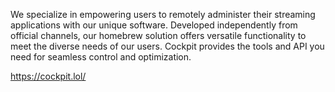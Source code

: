 We specialize in empowering users to remotely administer their streaming applications with our unique software. Developed independently from official channels, our homebrew solution offers versatile functionality to meet the diverse needs of our users. Cockpit provides the tools and API you need for seamless control and optimization.

https://cockpit.lol/
